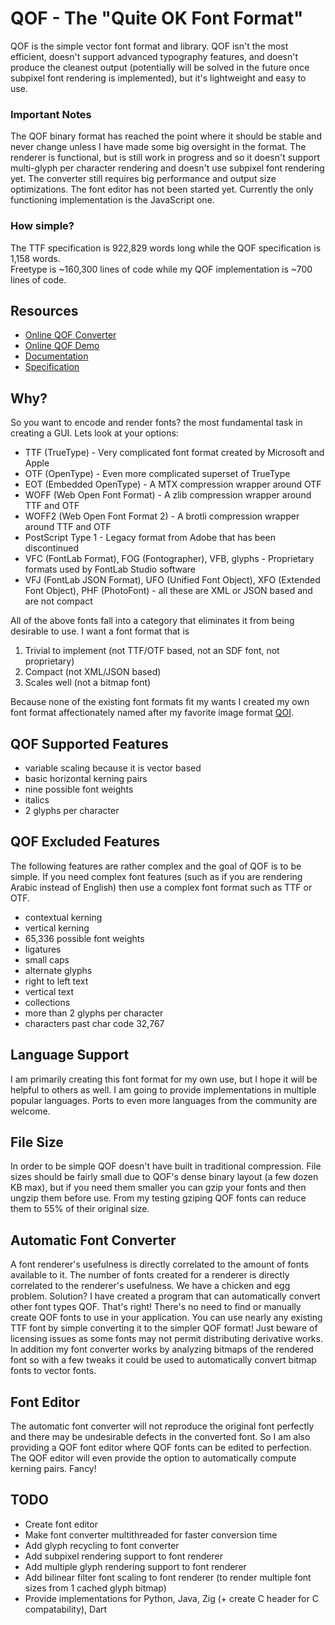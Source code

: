 # QOF - The "Quite OK Font Format"
QOF is the simple vector font format and library. QOF isn't the most efficient, doesn't support advanced typography features, and doesn't produce the cleanest output (potentially will be solved in the future once subpixel font rendering is implemented), but it's lightweight and easy to use.

### Important Notes
The QOF binary format has reached the point where it should be stable and never change unless I have made some big oversight in the format. The renderer is functional, but is still work in progress and so it doesn't support multi-glyph per character rendering and doesn't use subpixel font rendering yet. The converter still requires big performance and output size optimizations. The font editor has not been started yet. Currently the only functioning implementation is the JavaScript one.

### How simple?
The TTF specification is 922,829 words long while the QOF specification is 1,158 words.  
Freetype is ~160,300 lines of code while my QOF implementation is ~700 lines of code.

## Resources
- [Online QOF Converter](https://vexcess.github.io/QOF/converter.html)
- [Online QOF Demo](https://vexcess.github.io/QOF/src/javascript/demo.html)
- [Documentation](https://github.com/vExcess/QOF/blob/main/documentation.md)
- [Specification](https://github.com/vExcess/QOF/blob/main/specification.md)

## Why?
So you want to encode and render fonts? the most fundamental task in creating a GUI. Lets look at your options:
- TTF (TrueType) - Very complicated font format created by Microsoft and Apple
- OTF (OpenType) - Even more complicated superset of TrueType
- EOT (Embedded OpenType) - A MTX compression wrapper around OTF
- WOFF (Web Open Font Format) - A zlib compression wrapper around TTF and OTF
- WOFF2 (Web Open Font Format 2) - A brotli compression wrapper around TTF and OTF
- PostScript Type 1 - Legacy format from Adobe that has been discontinued
- VFC (FontLab Format), FOG (Fontographer), VFB, glyphs - Proprietary formats used by FontLab Studio software
- VFJ (FontLab JSON Format), UFO (Unified Font Object), XFO (Extended Font Object), PHF (PhotoFont) - all these are XML or JSON based and are not compact

All of the above fonts fall into a category that eliminates it from being desirable to use. I want a font format that is
1) Trivial to implement (not TTF/OTF based, not an SDF font, not proprietary)
2) Compact (not XML/JSON based)
3) Scales well (not a bitmap font)

Because none of the existing font formats fit my wants I created my own font format affectionately named after my favorite image format [QOI](https://github.com/phoboslab/qoi).

## QOF Supported Features
- variable scaling because it is vector based
- basic horizontal kerning pairs
- nine possible font weights
- italics
- 2 glyphs per character

## QOF Excluded Features
The following features are rather complex and the goal of QOF is to be simple. If you need complex font features (such as if you are rendering Arabic instead of English) then use a complex font format such as TTF or OTF.
- contextual kerning
- vertical kerning
- 65,336 possible font weights
- ligatures
- small caps
- alternate glyphs
- right to left text
- vertical text
- collections
- more than 2 glyphs per character
- characters past char code 32,767

## Language Support
I am primarily creating this font format for my own use, but I hope it will be helpful to others as well. I am going to provide implementations in multiple popular languages. Ports to even more languages from the community are welcome.

## File Size
In order to be simple QOF doesn't have built in traditional compression. File sizes should be fairly small due to QOF's dense binary layout (a few dozen KB max), but if you need them smaller you can gzip your fonts and then ungzip them before use. From my testing gziping QOF fonts can reduce them to 55% of their original size.

## Automatic Font Converter
A font renderer's usefulness is directly correlated to the amount of fonts available to it. The number of fonts created for a renderer is directly correlated to the renderer's usefulness. We have a chicken and egg problem. Solution? I have created a program that can automatically convert other font types QOF. That's right! There's no need to find or manually create QOF fonts to use in your application. You can use nearly any existing TTF font by simple converting it to the simpler QOF format! Just beware of licensing issues as some fonts may not permit distributing derivative works. In addition my font converter works by analyzing bitmaps of the rendered font so with a few tweaks it could be used to automatically convert bitmap fonts to vector fonts.

## Font Editor
The automatic font converter will not reproduce the original font perfectly and there may be undesirable defects in the converted font. So I am also providing a QOF font editor where QOF fonts can be edited to perfection. The QOF editor will even provide the option to automatically compute kerning pairs. Fancy!

## TODO
- Create font editor
- Make font converter multithreaded for faster conversion time
- Add glyph recycling to font converter
- Add subpixel rendering support to font renderer
- Add multiple glyph rendering support to font renderer
- Add bilinear filter font scaling to font renderer (to render multiple font sizes from 1 cached glyph bitmap)
- Provide implementations for Python, Java, Zig (+ create C header for C compatability), Dart
